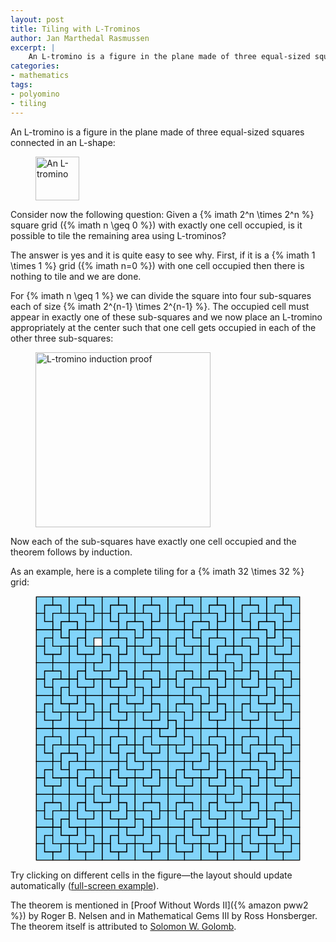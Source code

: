 ```yaml
---
layout: post
title: Tiling with L-Trominos
author: Jan Marthedal Rasmussen
excerpt: |
    An L-tromino is a figure in the plane made of three equal-sized squares connected in an L-shape. Consider now the following question: Given a 2^n x 2^n square grid with exactly one cell occupied, is it possible to tile the remaining area using L-trominos?
categories:
- mathematics
tags:
- polyomino
- tiling
---
```

An L-tromino is a figure in the plane made of three equal-sized squares connected in an L-shape:

<figure>
  <img src="{{site.baseurl}}media/l-tromino.svg" alt="An L-tromino" class="img-responsive" style="width: 5em">
</figure>

Consider now the following question: Given a {% imath 2^n \times 2^n %} square grid ({% imath n \geq 0 %}) with exactly one cell occupied, is it possible to tile the remaining area using L-trominos?

The answer is yes and it is quite easy to see why. First, if it is a {% imath 1 \times 1 %} grid ({% imath n=0 %}) with one cell occupied then there is nothing to tile and we are done.

For {% imath n \geq 1 %} we can divide the square into four sub-squares each of size {% imath 2^{n-1} \times 2^{n-1} %}. The occupied cell must appear in exactly one of these sub-squares and we now place an L-tromino appropriately at the center such that one cell gets occupied in each of the other three sub-squares:

<figure>
  <img src="{{site.baseurl}}media/l-tromino-proof.svg" alt="L-tromino induction proof" class="img-responsive" style="width: 20em">
</figure>

Now each of the sub-squares have exactly one cell occupied and the theorem follows by induction.

As an example, here is a complete tiling for a {% imath 32 \times 32 %} grid:

<figure id="tromino-fig">
  <svg viewBox="-0.1 -0.1 32.2 32.2"><defs><path id="tromino0" d="M0 0L0 -1L1 -1L1 1L-1 1L-1 0Z"></path><path id="tromino1" d="M0 0L1 0L1 1L-1 1L-1 -1L0 -1Z"></path><path id="tromino2" d="M0 0L0 1L-1 1L-1 -1L1 -1L1 0Z"></path><path id="tromino3" d="M0 0L-1 0L-1 -1L1 -1L1 1L0 1Z"></path></defs><g stroke="#000" stroke-width="0.1" fill="#81D4FA"><use x="16" y="16" xlink:href="#tromino0"></use><use x="8" y="8" xlink:href="#tromino0"></use><use x="4" y="4" xlink:href="#tromino2"></use><use x="2" y="2" xlink:href="#tromino2"></use><use x="1" y="1" xlink:href="#tromino2"></use><use x="3" y="1" xlink:href="#tromino3"></use><use x="3" y="3" xlink:href="#tromino2"></use><use x="1" y="3" xlink:href="#tromino1"></use><use x="6" y="2" xlink:href="#tromino3"></use><use x="5" y="1" xlink:href="#tromino2"></use><use x="7" y="1" xlink:href="#tromino3"></use><use x="7" y="3" xlink:href="#tromino0"></use><use x="5" y="3" xlink:href="#tromino3"></use><use x="6" y="6" xlink:href="#tromino1"></use><use x="5" y="5" xlink:href="#tromino2"></use><use x="7" y="5" xlink:href="#tromino2"></use><use x="7" y="7" xlink:href="#tromino0"></use><use x="5" y="7" xlink:href="#tromino1"></use><use x="2" y="6" xlink:href="#tromino1"></use><use x="1" y="5" xlink:href="#tromino2"></use><use x="3" y="5" xlink:href="#tromino1"></use><use x="3" y="7" xlink:href="#tromino0"></use><use x="1" y="7" xlink:href="#tromino1"></use><use x="12" y="4" xlink:href="#tromino3"></use><use x="10" y="2" xlink:href="#tromino2"></use><use x="9" y="1" xlink:href="#tromino2"></use><use x="11" y="1" xlink:href="#tromino3"></use><use x="11" y="3" xlink:href="#tromino2"></use><use x="9" y="3" xlink:href="#tromino1"></use><use x="14" y="2" xlink:href="#tromino3"></use><use x="13" y="1" xlink:href="#tromino2"></use><use x="15" y="1" xlink:href="#tromino3"></use><use x="15" y="3" xlink:href="#tromino0"></use><use x="13" y="3" xlink:href="#tromino3"></use><use x="14" y="6" xlink:href="#tromino0"></use><use x="13" y="5" xlink:href="#tromino0"></use><use x="15" y="5" xlink:href="#tromino3"></use><use x="15" y="7" xlink:href="#tromino0"></use><use x="13" y="7" xlink:href="#tromino1"></use><use x="10" y="6" xlink:href="#tromino3"></use><use x="9" y="5" xlink:href="#tromino2"></use><use x="11" y="5" xlink:href="#tromino3"></use><use x="11" y="7" xlink:href="#tromino0"></use><use x="9" y="7" xlink:href="#tromino3"></use><use x="12" y="12" xlink:href="#tromino0"></use><use x="10" y="10" xlink:href="#tromino0"></use><use x="9" y="9" xlink:href="#tromino0"></use><use x="11" y="9" xlink:href="#tromino3"></use><use x="11" y="11" xlink:href="#tromino0"></use><use x="9" y="11" xlink:href="#tromino1"></use><use x="14" y="10" xlink:href="#tromino3"></use><use x="13" y="9" xlink:href="#tromino2"></use><use x="15" y="9" xlink:href="#tromino3"></use><use x="15" y="11" xlink:href="#tromino0"></use><use x="13" y="11" xlink:href="#tromino3"></use><use x="14" y="14" xlink:href="#tromino0"></use><use x="13" y="13" xlink:href="#tromino0"></use><use x="15" y="13" xlink:href="#tromino3"></use><use x="15" y="15" xlink:href="#tromino0"></use><use x="13" y="15" xlink:href="#tromino1"></use><use x="10" y="14" xlink:href="#tromino1"></use><use x="9" y="13" xlink:href="#tromino2"></use><use x="11" y="13" xlink:href="#tromino1"></use><use x="11" y="15" xlink:href="#tromino0"></use><use x="9" y="15" xlink:href="#tromino1"></use><use x="4" y="12" xlink:href="#tromino1"></use><use x="2" y="10" xlink:href="#tromino2"></use><use x="1" y="9" xlink:href="#tromino2"></use><use x="3" y="9" xlink:href="#tromino3"></use><use x="3" y="11" xlink:href="#tromino2"></use><use x="1" y="11" xlink:href="#tromino1"></use><use x="6" y="10" xlink:href="#tromino1"></use><use x="5" y="9" xlink:href="#tromino2"></use><use x="7" y="9" xlink:href="#tromino1"></use><use x="7" y="11" xlink:href="#tromino0"></use><use x="5" y="11" xlink:href="#tromino1"></use><use x="6" y="14" xlink:href="#tromino0"></use><use x="5" y="13" xlink:href="#tromino0"></use><use x="7" y="13" xlink:href="#tromino3"></use><use x="7" y="15" xlink:href="#tromino0"></use><use x="5" y="15" xlink:href="#tromino1"></use><use x="2" y="14" xlink:href="#tromino1"></use><use x="1" y="13" xlink:href="#tromino2"></use><use x="3" y="13" xlink:href="#tromino1"></use><use x="3" y="15" xlink:href="#tromino0"></use><use x="1" y="15" xlink:href="#tromino1"></use><use x="24" y="8" xlink:href="#tromino3"></use><use x="20" y="4" xlink:href="#tromino2"></use><use x="18" y="2" xlink:href="#tromino2"></use><use x="17" y="1" xlink:href="#tromino2"></use><use x="19" y="1" xlink:href="#tromino3"></use><use x="19" y="3" xlink:href="#tromino2"></use><use x="17" y="3" xlink:href="#tromino1"></use><use x="22" y="2" xlink:href="#tromino3"></use><use x="21" y="1" xlink:href="#tromino2"></use><use x="23" y="1" xlink:href="#tromino3"></use><use x="23" y="3" xlink:href="#tromino0"></use><use x="21" y="3" xlink:href="#tromino3"></use><use x="22" y="6" xlink:href="#tromino2"></use><use x="21" y="5" xlink:href="#tromino2"></use><use x="23" y="5" xlink:href="#tromino3"></use><use x="23" y="7" xlink:href="#tromino2"></use><use x="21" y="7" xlink:href="#tromino1"></use><use x="18" y="6" xlink:href="#tromino1"></use><use x="17" y="5" xlink:href="#tromino2"></use><use x="19" y="5" xlink:href="#tromino1"></use><use x="19" y="7" xlink:href="#tromino0"></use><use x="17" y="7" xlink:href="#tromino1"></use><use x="28" y="4" xlink:href="#tromino3"></use><use x="26" y="2" xlink:href="#tromino2"></use><use x="25" y="1" xlink:href="#tromino2"></use><use x="27" y="1" xlink:href="#tromino3"></use><use x="27" y="3" xlink:href="#tromino2"></use><use x="25" y="3" xlink:href="#tromino1"></use><use x="30" y="2" xlink:href="#tromino3"></use><use x="29" y="1" xlink:href="#tromino2"></use><use x="31" y="1" xlink:href="#tromino3"></use><use x="31" y="3" xlink:href="#tromino0"></use><use x="29" y="3" xlink:href="#tromino3"></use><use x="30" y="6" xlink:href="#tromino0"></use><use x="29" y="5" xlink:href="#tromino0"></use><use x="31" y="5" xlink:href="#tromino3"></use><use x="31" y="7" xlink:href="#tromino0"></use><use x="29" y="7" xlink:href="#tromino1"></use><use x="26" y="6" xlink:href="#tromino3"></use><use x="25" y="5" xlink:href="#tromino2"></use><use x="27" y="5" xlink:href="#tromino3"></use><use x="27" y="7" xlink:href="#tromino0"></use><use x="25" y="7" xlink:href="#tromino3"></use><use x="28" y="12" xlink:href="#tromino0"></use><use x="26" y="10" xlink:href="#tromino0"></use><use x="25" y="9" xlink:href="#tromino0"></use><use x="27" y="9" xlink:href="#tromino3"></use><use x="27" y="11" xlink:href="#tromino0"></use><use x="25" y="11" xlink:href="#tromino1"></use><use x="30" y="10" xlink:href="#tromino3"></use><use x="29" y="9" xlink:href="#tromino2"></use><use x="31" y="9" xlink:href="#tromino3"></use><use x="31" y="11" xlink:href="#tromino0"></use><use x="29" y="11" xlink:href="#tromino3"></use><use x="30" y="14" xlink:href="#tromino0"></use><use x="29" y="13" xlink:href="#tromino0"></use><use x="31" y="13" xlink:href="#tromino3"></use><use x="31" y="15" xlink:href="#tromino0"></use><use x="29" y="15" xlink:href="#tromino1"></use><use x="26" y="14" xlink:href="#tromino1"></use><use x="25" y="13" xlink:href="#tromino2"></use><use x="27" y="13" xlink:href="#tromino1"></use><use x="27" y="15" xlink:href="#tromino0"></use><use x="25" y="15" xlink:href="#tromino1"></use><use x="20" y="12" xlink:href="#tromino3"></use><use x="18" y="10" xlink:href="#tromino2"></use><use x="17" y="9" xlink:href="#tromino2"></use><use x="19" y="9" xlink:href="#tromino3"></use><use x="19" y="11" xlink:href="#tromino2"></use><use x="17" y="11" xlink:href="#tromino1"></use><use x="22" y="10" xlink:href="#tromino3"></use><use x="21" y="9" xlink:href="#tromino2"></use><use x="23" y="9" xlink:href="#tromino3"></use><use x="23" y="11" xlink:href="#tromino0"></use><use x="21" y="11" xlink:href="#tromino3"></use><use x="22" y="14" xlink:href="#tromino0"></use><use x="21" y="13" xlink:href="#tromino0"></use><use x="23" y="13" xlink:href="#tromino3"></use><use x="23" y="15" xlink:href="#tromino0"></use><use x="21" y="15" xlink:href="#tromino1"></use><use x="18" y="14" xlink:href="#tromino3"></use><use x="17" y="13" xlink:href="#tromino2"></use><use x="19" y="13" xlink:href="#tromino3"></use><use x="19" y="15" xlink:href="#tromino0"></use><use x="17" y="15" xlink:href="#tromino3"></use><use x="24" y="24" xlink:href="#tromino0"></use><use x="20" y="20" xlink:href="#tromino0"></use><use x="18" y="18" xlink:href="#tromino0"></use><use x="17" y="17" xlink:href="#tromino0"></use><use x="19" y="17" xlink:href="#tromino3"></use><use x="19" y="19" xlink:href="#tromino0"></use><use x="17" y="19" xlink:href="#tromino1"></use><use x="22" y="18" xlink:href="#tromino3"></use><use x="21" y="17" xlink:href="#tromino2"></use><use x="23" y="17" xlink:href="#tromino3"></use><use x="23" y="19" xlink:href="#tromino0"></use><use x="21" y="19" xlink:href="#tromino3"></use><use x="22" y="22" xlink:href="#tromino0"></use><use x="21" y="21" xlink:href="#tromino0"></use><use x="23" y="21" xlink:href="#tromino3"></use><use x="23" y="23" xlink:href="#tromino0"></use><use x="21" y="23" xlink:href="#tromino1"></use><use x="18" y="22" xlink:href="#tromino1"></use><use x="17" y="21" xlink:href="#tromino2"></use><use x="19" y="21" xlink:href="#tromino1"></use><use x="19" y="23" xlink:href="#tromino0"></use><use x="17" y="23" xlink:href="#tromino1"></use><use x="28" y="20" xlink:href="#tromino3"></use><use x="26" y="18" xlink:href="#tromino2"></use><use x="25" y="17" xlink:href="#tromino2"></use><use x="27" y="17" xlink:href="#tromino3"></use><use x="27" y="19" xlink:href="#tromino2"></use><use x="25" y="19" xlink:href="#tromino1"></use><use x="30" y="18" xlink:href="#tromino3"></use><use x="29" y="17" xlink:href="#tromino2"></use><use x="31" y="17" xlink:href="#tromino3"></use><use x="31" y="19" xlink:href="#tromino0"></use><use x="29" y="19" xlink:href="#tromino3"></use><use x="30" y="22" xlink:href="#tromino0"></use><use x="29" y="21" xlink:href="#tromino0"></use><use x="31" y="21" xlink:href="#tromino3"></use><use x="31" y="23" xlink:href="#tromino0"></use><use x="29" y="23" xlink:href="#tromino1"></use><use x="26" y="22" xlink:href="#tromino3"></use><use x="25" y="21" xlink:href="#tromino2"></use><use x="27" y="21" xlink:href="#tromino3"></use><use x="27" y="23" xlink:href="#tromino0"></use><use x="25" y="23" xlink:href="#tromino3"></use><use x="28" y="28" xlink:href="#tromino0"></use><use x="26" y="26" xlink:href="#tromino0"></use><use x="25" y="25" xlink:href="#tromino0"></use><use x="27" y="25" xlink:href="#tromino3"></use><use x="27" y="27" xlink:href="#tromino0"></use><use x="25" y="27" xlink:href="#tromino1"></use><use x="30" y="26" xlink:href="#tromino3"></use><use x="29" y="25" xlink:href="#tromino2"></use><use x="31" y="25" xlink:href="#tromino3"></use><use x="31" y="27" xlink:href="#tromino0"></use><use x="29" y="27" xlink:href="#tromino3"></use><use x="30" y="30" xlink:href="#tromino0"></use><use x="29" y="29" xlink:href="#tromino0"></use><use x="31" y="29" xlink:href="#tromino3"></use><use x="31" y="31" xlink:href="#tromino0"></use><use x="29" y="31" xlink:href="#tromino1"></use><use x="26" y="30" xlink:href="#tromino1"></use><use x="25" y="29" xlink:href="#tromino2"></use><use x="27" y="29" xlink:href="#tromino1"></use><use x="27" y="31" xlink:href="#tromino0"></use><use x="25" y="31" xlink:href="#tromino1"></use><use x="20" y="28" xlink:href="#tromino1"></use><use x="18" y="26" xlink:href="#tromino2"></use><use x="17" y="25" xlink:href="#tromino2"></use><use x="19" y="25" xlink:href="#tromino3"></use><use x="19" y="27" xlink:href="#tromino2"></use><use x="17" y="27" xlink:href="#tromino1"></use><use x="22" y="26" xlink:href="#tromino1"></use><use x="21" y="25" xlink:href="#tromino2"></use><use x="23" y="25" xlink:href="#tromino1"></use><use x="23" y="27" xlink:href="#tromino0"></use><use x="21" y="27" xlink:href="#tromino1"></use><use x="22" y="30" xlink:href="#tromino0"></use><use x="21" y="29" xlink:href="#tromino0"></use><use x="23" y="29" xlink:href="#tromino3"></use><use x="23" y="31" xlink:href="#tromino0"></use><use x="21" y="31" xlink:href="#tromino1"></use><use x="18" y="30" xlink:href="#tromino1"></use><use x="17" y="29" xlink:href="#tromino2"></use><use x="19" y="29" xlink:href="#tromino1"></use><use x="19" y="31" xlink:href="#tromino0"></use><use x="17" y="31" xlink:href="#tromino1"></use><use x="8" y="24" xlink:href="#tromino1"></use><use x="4" y="20" xlink:href="#tromino2"></use><use x="2" y="18" xlink:href="#tromino2"></use><use x="1" y="17" xlink:href="#tromino2"></use><use x="3" y="17" xlink:href="#tromino3"></use><use x="3" y="19" xlink:href="#tromino2"></use><use x="1" y="19" xlink:href="#tromino1"></use><use x="6" y="18" xlink:href="#tromino3"></use><use x="5" y="17" xlink:href="#tromino2"></use><use x="7" y="17" xlink:href="#tromino3"></use><use x="7" y="19" xlink:href="#tromino0"></use><use x="5" y="19" xlink:href="#tromino3"></use><use x="6" y="22" xlink:href="#tromino2"></use><use x="5" y="21" xlink:href="#tromino2"></use><use x="7" y="21" xlink:href="#tromino3"></use><use x="7" y="23" xlink:href="#tromino2"></use><use x="5" y="23" xlink:href="#tromino1"></use><use x="2" y="22" xlink:href="#tromino1"></use><use x="1" y="21" xlink:href="#tromino2"></use><use x="3" y="21" xlink:href="#tromino1"></use><use x="3" y="23" xlink:href="#tromino0"></use><use x="1" y="23" xlink:href="#tromino1"></use><use x="12" y="20" xlink:href="#tromino1"></use><use x="10" y="18" xlink:href="#tromino2"></use><use x="9" y="17" xlink:href="#tromino2"></use><use x="11" y="17" xlink:href="#tromino3"></use><use x="11" y="19" xlink:href="#tromino2"></use><use x="9" y="19" xlink:href="#tromino1"></use><use x="14" y="18" xlink:href="#tromino1"></use><use x="13" y="17" xlink:href="#tromino2"></use><use x="15" y="17" xlink:href="#tromino1"></use><use x="15" y="19" xlink:href="#tromino0"></use><use x="13" y="19" xlink:href="#tromino1"></use><use x="14" y="22" xlink:href="#tromino0"></use><use x="13" y="21" xlink:href="#tromino0"></use><use x="15" y="21" xlink:href="#tromino3"></use><use x="15" y="23" xlink:href="#tromino0"></use><use x="13" y="23" xlink:href="#tromino1"></use><use x="10" y="22" xlink:href="#tromino1"></use><use x="9" y="21" xlink:href="#tromino2"></use><use x="11" y="21" xlink:href="#tromino1"></use><use x="11" y="23" xlink:href="#tromino0"></use><use x="9" y="23" xlink:href="#tromino1"></use><use x="12" y="28" xlink:href="#tromino0"></use><use x="10" y="26" xlink:href="#tromino0"></use><use x="9" y="25" xlink:href="#tromino0"></use><use x="11" y="25" xlink:href="#tromino3"></use><use x="11" y="27" xlink:href="#tromino0"></use><use x="9" y="27" xlink:href="#tromino1"></use><use x="14" y="26" xlink:href="#tromino3"></use><use x="13" y="25" xlink:href="#tromino2"></use><use x="15" y="25" xlink:href="#tromino3"></use><use x="15" y="27" xlink:href="#tromino0"></use><use x="13" y="27" xlink:href="#tromino3"></use><use x="14" y="30" xlink:href="#tromino0"></use><use x="13" y="29" xlink:href="#tromino0"></use><use x="15" y="29" xlink:href="#tromino3"></use><use x="15" y="31" xlink:href="#tromino0"></use><use x="13" y="31" xlink:href="#tromino1"></use><use x="10" y="30" xlink:href="#tromino1"></use><use x="9" y="29" xlink:href="#tromino2"></use><use x="11" y="29" xlink:href="#tromino1"></use><use x="11" y="31" xlink:href="#tromino0"></use><use x="9" y="31" xlink:href="#tromino1"></use><use x="4" y="28" xlink:href="#tromino1"></use><use x="2" y="26" xlink:href="#tromino2"></use><use x="1" y="25" xlink:href="#tromino2"></use><use x="3" y="25" xlink:href="#tromino3"></use><use x="3" y="27" xlink:href="#tromino2"></use><use x="1" y="27" xlink:href="#tromino1"></use><use x="6" y="26" xlink:href="#tromino1"></use><use x="5" y="25" xlink:href="#tromino2"></use><use x="7" y="25" xlink:href="#tromino1"></use><use x="7" y="27" xlink:href="#tromino0"></use><use x="5" y="27" xlink:href="#tromino1"></use><use x="6" y="30" xlink:href="#tromino0"></use><use x="5" y="29" xlink:href="#tromino0"></use><use x="7" y="29" xlink:href="#tromino3"></use><use x="7" y="31" xlink:href="#tromino0"></use><use x="5" y="31" xlink:href="#tromino1"></use><use x="2" y="30" xlink:href="#tromino1"></use><use x="1" y="29" xlink:href="#tromino2"></use><use x="3" y="29" xlink:href="#tromino1"></use><use x="3" y="31" xlink:href="#tromino0"></use><use x="1" y="31" xlink:href="#tromino1"></use></g></svg>
</figure>

Try clicking on different cells in the figure&mdash;the layout should update automatically ([full-screen example](http://janmarthedal.github.io/tromino/)).

The theorem is mentioned in [Proof Without Words II]({% amazon pww2 %}) by Roger B. Nelsen and in Mathematical Gems III by Ross Honsberger. The theorem itself is attributed to [Solomon W. Golomb](https://en.wikipedia.org/wiki/Solomon_W._Golomb).

<script src="{{site.baseurl}}media/js/tromino.js"></script>

